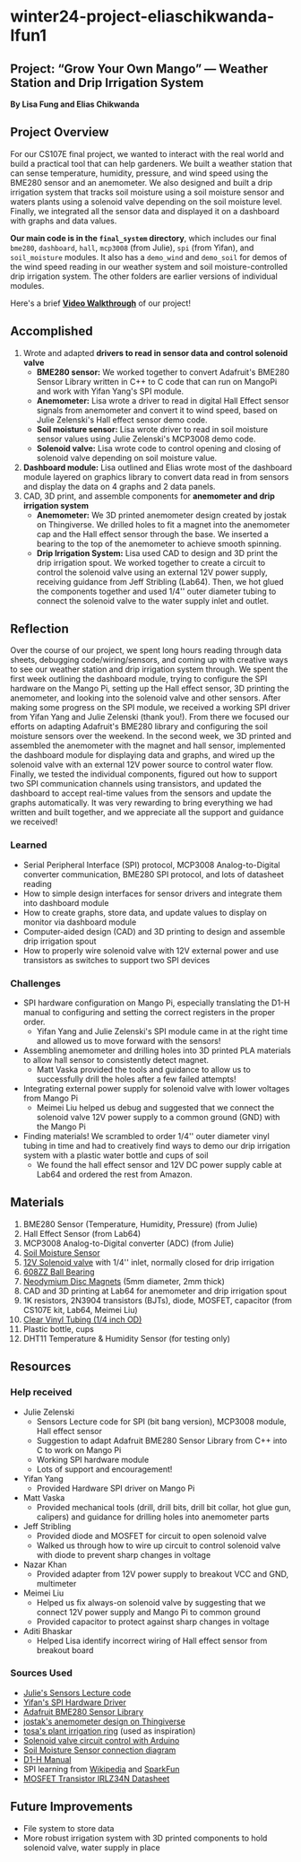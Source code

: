 # winter24-project-eliaschikwanda-lfun1

## Project: “Grow Your Own Mango” — Weather Station and Drip Irrigation System
**By Lisa Fung and Elias Chikwanda**

## Project Overview
For our CS107E final project, we wanted to interact with the real world and build a practical tool that can help gardeners. We built a weather station that can sense temperature, humidity, pressure, and wind speed using the BME280 sensor and an anemometer. We also designed and built a drip irrigation system that tracks soil moisture using a soil moisture sensor and waters plants using a solenoid valve depending on the soil moisture level. Finally, we integrated all the sensor data and displayed it on a dashboard with graphs and data values.

**Our main code is in the `final_system` directory**, which includes our final `bme280`, `dashboard`, `hall`, `mcp3008` (from Julie), `spi` (from Yifan), and `soil_moisture` modules. It also has a `demo_wind` and `demo_soil` for demos of the wind speed reading in our weather system and soil moisture-controlled drip irrigation system. The other folders are earlier versions of individual modules.

Here's a brief **[Video Walkthrough](https://youtu.be/gMe3_3uqGeU)** of our project!

## Accomplished
1. Wrote and adapted **drivers to read in sensor data and control solenoid valve**
    - **BME280 sensor:** We worked together to convert Adafruit's BME280 Sensor Library written in C++ to C code that can run on MangoPi and work with Yifan Yang's SPI module.
    - **Anemometer:** Lisa wrote a driver to read in digital Hall Effect sensor signals from anemometer and convert it to wind speed, based on Julie Zelenski's Hall effect sensor demo code.
    - **Soil moisture sensor:** Lisa wrote driver to read in soil moisture sensor values using Julie Zelenski's MCP3008 demo code.
    - **Solenoid valve:** Lisa wrote code to control opening and closing of solenoid valve depending on soil moisture value.
2. **Dashboard module:** Lisa outlined and Elias wrote most of the dashboard module layered on graphics library to convert data read in from sensors and display the data on 4 graphs and 2 data panels.
3. CAD, 3D print, and assemble components for **anemometer and drip irrigation system**
    - **Anemometer:** We 3D printed anemometer design created by jostak on Thingiverse. We drilled holes to fit a magnet into the anemometer cap and the Hall effect sensor through the base. We inserted a bearing to the top of the anemometer to achieve smooth spinning.
    - **Drip Irrigation System:** Lisa used CAD to design and 3D print the drip irrigation spout. We worked together to create a circuit to control the solenoid valve using an external 12V power supply, receiving guidance from Jeff Stribling (Lab64). Then, we hot glued the components together and used 1/4'' outer diameter tubing to connect the solenoid valve to the water supply inlet and outlet.

## Reflection
Over the course of our project, we spent long hours reading through data sheets, debugging code/wiring/sensors, and coming up with creative ways to see our weather station and drip irrigation system through. We spent the first week outlining the dashboard module, trying to configure the SPI hardware on the Mango Pi, setting up the Hall effect sensor, 3D printing the anemometer, and looking into the solenoid valve and other sensors. After making some progress on the SPI module, we received a working SPI driver from Yifan Yang and Julie Zelenski (thank you!). From there we focused our efforts on adapting Adafruit's BME280 library and configuring the soil moisture sensors over the weekend. In the second week, we 3D printed and assembled the anemometer with the magnet and hall sensor, implemented the dashboard module for displaying data and graphs, and wired up the solenoid valve with an external 12V power source to control water flow. Finally, we tested the individual components, figured out how to support two SPI communication channels using transistors, and updated the dashboard to accept real-time values from the sensors and update the graphs automatically. It was very rewarding to bring everything we had written and built together, and we appreciate all the support and guidance we received!

### Learned
- Serial Peripheral Interface (SPI) protocol, MCP3008 Analog-to-Digital converter communication, BME280 SPI protocol, and lots of datasheet reading
- How to simple design interfaces for sensor drivers and integrate them into dashboard module
- How to create graphs, store data, and update values to display on monitor via dashboard module
- Computer-aided design (CAD) and 3D printing to design and assemble drip irrigation spout
- How to properly wire solenoid valve with 12V external power and use transistors as switches to support two SPI devices

### Challenges
- SPI hardware configuration on Mango Pi, especially translating the D1-H manual to configuring and setting the correct registers in the proper order.
    - Yifan Yang and Julie Zelenski's SPI module came in at the right time and allowed us to move forward with the sensors!
- Assembling anemometer and drilling holes into 3D printed PLA materials to allow hall sensor to consistently detect magnet.
    - Matt Vaska provided the tools and guidance to allow us to successfully drill the holes after a few failed attempts!
- Integrating external power supply for solenoid valve with lower voltages from Mango Pi
    - Meimei Liu helped us debug and suggested that we connect the solenoid valve 12V power supply to a common ground (GND) with the Mango Pi
- Finding materials! We scrambled to order 1/4'' outer diameter vinyl tubing in time and had to creatively find ways to demo our drip irrigation system with a plastic water bottle and cups of soil
    - We found the hall effect sensor and 12V DC power supply cable at Lab64 and ordered the rest from Amazon.

## Materials
1. BME280 Sensor (Temperature, Humidity, Pressure) (from Julie)
2. Hall Effect Sensor (from Lab64)
3. MCP3008 Analog-to-Digital converter (ADC) (from Julie)
4. [Soil Moisture Sensor](https://www.amazon.com/Capacitive-Moisture-Corrosion-Resistant-Detection/dp/B07SYBSHGX/)
5. [12V Solenoid valve](https://www.amazon.com/dp/B016MP1HX0/?th=1) with 1/4'' inlet, normally closed for drip irrigation
7. [608ZZ Ball Bearing](https://www.amazon.com/Tonmp-PCS-608-ZZ-Ball-Bearing/dp/B0B4JH1XVP/)
8. [Neodymium Disc Magnets](https://www.amazon.com/VSKIZ-Magnets-Assorted-Neodymium-Refrigerator/dp/B0BZYQBFQ1/) (5mm diameter, 2mm thick)
9. CAD and 3D printing at Lab64 for anemometer and drip irrigation spout
10. 1K resistors, 2N3904 transistors (BJTs), diode, MOSFET, capacitor (from CS107E kit, Lab64, Meimei Liu)
11. [Clear Vinyl Tubing (1/4 inch OD)](https://www.amazon.com/gp/product/B07Q1D14HF/)
12. Plastic bottle, cups
13. DHT11 Temperature & Humidity Sensor (for testing only)

## Resources
### Help received
- Julie Zelenski
    - Sensors Lecture code for SPI (bit bang version), MCP3008 module, Hall effect sensor
    - Suggestion to adapt Adafruit BME280 Sensor Library from C++ into C to work on Mango Pi
    - Working SPI hardware module
    - Lots of support and encouragement!
- Yifan Yang
    - Provided Hardware SPI driver on Mango Pi
- Matt Vaska
    - Provided mechanical tools (drill, drill bits, drill bit collar, hot glue gun, calipers) and guidance for drilling holes into anemometer parts
- Jeff Stribling
    - Provided diode and MOSFET for circuit to open solenoid valve
    - Walked us through how to wire up circuit to control solenoid valve with diode to prevent sharp changes in voltage
- Nazar Khan
    - Provided adapter from 12V power supply to breakout VCC and GND, multimeter
- Meimei Liu
    - Helped us fix always-on solenoid valve by suggesting that we connect 12V power supply and Mango Pi to common ground
    - Provided capacitor to protect against sharp changes in voltage
- Aditi Bhaskar
    - Helped Lisa identify incorrect wiring of Hall effect sensor from breakout board

### Sources Used
- [Julie's Sensors Lecture code](https://github.com/cs107e/cs107e.github.io/blob/master/lectures/Sensors/code/)
- [Yifan's SPI Hardware Driver](https://github.com/cs107e/cs107e.github.io/tree/master/cs107e/extras/spi_peripheral)
- [Adafruit BME280 Sensor Library](https://github.com/adafruit/Adafruit_BME280_Library)
- [jostak's anemometer design on Thingiverse](https://www.thingiverse.com/thing:2559929)
- [tosa's plant irrigation ring](https://www.thingiverse.com/thing:6491638) (used as inspiration)
- [Solenoid valve circuit control with Arduino](https://bc-robotics.com/tutorials/controlling-a-solenoid-valve-with-arduino/)
- [Soil Moisture Sensor connection diagram](https://www.sigmaelectronica.net/wp-content/uploads/2018/04/sen0193-humedad-de-suelos.pdf)
- [D1-H Manual](https://cs107e.github.io/readings/d1-h_user_manual_v1.0.pdf)
- SPI learning from [Wikipedia](https://en.wikipedia.org/wiki/Serial_Peripheral_Interface) and [SparkFun](https://learn.sparkfun.com/tutorials/serial-peripheral-interface-spi/all)
- [MOSFET Transistor IRLZ34N Datasheet](https://www.mouser.com/datasheet/2/196/Infineon_IRLZ34N_DataSheet_v01_01_EN-3363624.pdf)

## Future Improvements
- File system to store data
- More robust irrigation system with 3D printed components to hold solenoid valve, water supply in place
